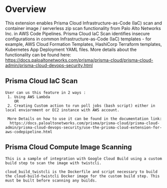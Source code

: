 <h1>Overview</h1>


This extension enables Prisma Cloud Infrastructure-as-Code (IaC) scan and container image / serverless zip scan functionality from Palo Alto Networks Inc. in AWS Code Pipelines. Prisma Cloud IaC Scan identifies insecure configurations in common Infrastructure-as-Code (IaC) templates - for example, AWS Cloud Formation Templates, HashiCorp Terraform templates, Kubernetes App Deployment YAML files. More details about the functionality can be found here: https://docs.paloaltonetworks.com/prisma/prisma-cloud/prisma-cloud-admin/prisma-cloud-devops-security.html


  <h2>Prisma Cloud IaC Scan</h2>
  
    User can us this feature in 2 ways :
     1. Using AWS Lambda 
        OR
     2. Creating Custom action to run poll jobs (bash script) either in local enviornment or EC2 instance with AWS account.
     
     More Details on how to use it can be found in the documentation link:
      https://docs.paloaltonetworks.com/prisma/prisma-cloud/prisma-cloud-admin/prisma-cloud-devops-security/use-the-prisma-cloud-extension-for-aws-codepipeline.html
      
      
  <h2>Prisma Cloud Compute Image Scanning</h2>
  
    This is a sample of integration with Google Cloud Build using a custom build step to scan the image with twistcli.

    cloud_build_twistcli is the Dockerfile and script necessary to build the cloud-build-twistcli Docker image for the custom build step. This must be built before scanning any builds.
